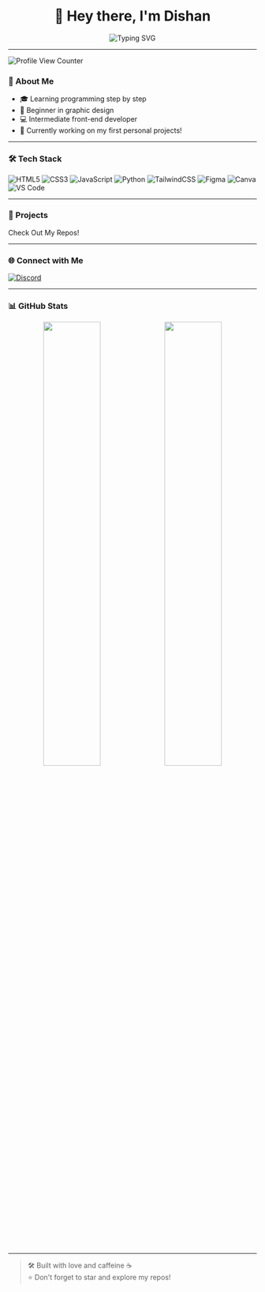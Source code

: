 <h1 align="center">👋 Hey there, I'm Dishan</h1>

<p align="center">
  <img src="https://readme-typing-svg.demolab.com?font=Fira+Code&size=24&pause=1000&color=00C8FF&center=true&vCenter=true&width=440&lines=Learning+Programming...;Beginner+Graphic+Designer;Intermediate+Web+Developer;Building+Cool+Projects" alt="Typing SVG" />
</p>

---
![Profile View Counter](https://komarev.com/ghpvc/?username=programmingxpert&style=flat-square)

### 🧠 About Me

- 🎓 Learning programming step by step
- 🎨 Beginner in graphic design
- 💻 Intermediate front-end developer
- 🔧 Currently working on my first personal projects!

---

### 🛠️ Tech Stack

![HTML5](https://img.shields.io/badge/-HTML5-E34F26?style=flat&logo=html5&logoColor=white)
![CSS3](https://img.shields.io/badge/-CSS3-1572B6?style=flat&logo=css3)
![JavaScript](https://img.shields.io/badge/-JavaScript-F7DF1E?style=flat&logo=javascript&logoColor=black)
![Python](https://img.shields.io/badge/-Python-3776AB?style=flat&logo=python&logoColor=white)
![TailwindCSS](https://img.shields.io/badge/-TailwindCSS-06B6D4?style=flat&logo=tailwind-css&logoColor=white)
![Figma](https://img.shields.io/badge/-Figma-F24E1E?style=flat&logo=figma&logoColor=white)
![Canva](https://img.shields.io/badge/-Canva-00C4CC?style=flat&logo=canva&logoColor=white)
![VS Code](https://img.shields.io/badge/-VSCode-007ACC?style=flat&logo=visual-studio-code)

---

### 📌 Projects

Check Out My Repos!

---

### 🌐 Connect with Me

[![Discord](https://img.shields.io/badge/Discord-dozkooki-5865F2?style=flat&logo=discord&logoColor=white)](https://discord.com/users/dozkooki)


---

### 📊 GitHub Stats

<p align="center">
  <img src="https://github-readme-stats.vercel.app/api?username=Dozkooki&show_icons=true&theme=radical" width="48%" />
  <img src="https://github-readme-stats.vercel.app/api/top-langs/?username=Dozkooki&layout=compact&theme=radical" width="48%" />
</p>

---

> 🛠️ Built with love and caffeine ☕  
> ⭐ Don't forget to star and explore my repos!
